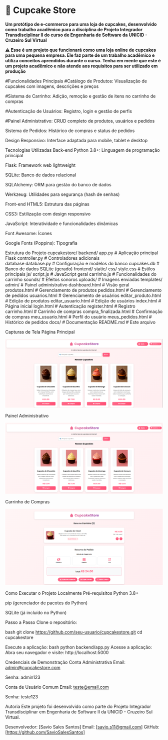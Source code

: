 # **🧁 Cupcake Store**



**Um protótipo de e-commerce para uma loja de cupcakes, desenvolvido como trabalho acadêmico para a disciplina de Projeto Integrador Transdisciplinar II do curso de Engenharia de Software da UNICID - Cruzeiro Sul Virtual**


**⚠️ Esse é um projeto que funcionará como uma loja online de cupcakes para uma pequena empresa. Ele faz parte de um trabalho acadêmico e utiliza conceitos aprendidos durante o curso. Tenha em mente que este é um projeto acadêmico e não atende aos requisitos para ser utilizado em produção** 

#Funcionalidades Principais
#Catálogo de Produtos: Visualização de cupcakes com imagens, descrições e preços

#Sistema de Carrinho: Adição, remoção e gestão de itens no carrinho de compras

#Autenticação de Usuários: Registro, login e gestão de perfis

#Painel Administrativo: CRUD completo de produtos, usuários e pedidos

Sistema de Pedidos: Histórico de compras e status de pedidos

Design Responsivo: Interface adaptada para mobile, tablet e desktop

Tecnologias Utilizadas
Back-end
Python 3.8+: Linguagem de programação principal

Flask: Framework web lightweight

SQLite: Banco de dados relacional

SQLAlchemy: ORM para gestão do banco de dados

Werkzeug: Utilidades para segurança (hash de senhas)

Front-end
HTML5: Estrutura das páginas

CSS3: Estilização com design responsivo

JavaScript: Interatividade e funcionalidades dinâmicas

Font Awesome: Ícones

Google Fonts (Poppins): Tipografia


Estrutura do Projeto
cupcakestore/
backend/
app.py                 # Aplicação principal Flask
controller.py          # Controladores adicionais  
database
database.py            # Configuração e modelos do banco
cupcakes.db            # Banco de dados SQLite (gerado)
frontend/
static/
css/
style.css      # Estilos principais
js/
script.js      # JavaScript geral
carrinho.js    # Funcionalidades do carrinho
sounds/            # Efeitos sonoros
uploads/           # Imagens enviadas
templates/
admin/             # Painel administrativo
dashboard.html # Visão geral  
produtos.html # Gerenciamento de produtos 
pedidos.html # Gerenciamento de pedidos
usuarios.html # Gerenciamento de usuários
editar_produto.html # Edição de produtos 
editar_usuario.html # Edição de usuários
index.html         # Página inicial
login.html         # Autenticação
register.html      # Registro
carrinho.html      # Carrinho de compras
compra_finalizada.html # Confirmação de compras
meu_usuario.html   # Perfil do usuário
meus_pedidos.html  # Histórico de pedidos
docs/                      # Documentação
README.md                  # Este arquivo


Capturas de Tela
Página Principal

![alt text](image.png)

Painel Administrativo

![alt text](image-1.png)

Carrinho de Compras

![alt text](image-2.png)

Como Executar o Projeto Localmente
Pré-requisitos
Python 3.8+

pip (gerenciador de pacotes do Python)

SQLite (já incluído no Python)

Passo a Passo
Clone o repositório:

bash
git clone https://github.com/seu-usuario/cupcakestore.git
cd cupcakestore

Execute a aplicação:
bash
python backend/app.py
Acesse a aplicação:
Abra seu navegador e visite: http://localhost:5000

 Credenciais de Demonstração
Conta Administrativa
Email: admin@cupcakestore.com

Senha: admin123

Conta de Usuário Comum
Email: teste@email.com

Senha: teste123


Autoria
Este projeto foi desenvolvido como parte do Projeto Integrador Transdisciplinar em Engenharia de Software II da UNICID - Cruzeiro Sul Virtual.

Desenvolvedor: [Savio Sales Santos]
Email: [savio.s11@gmail.com]
GitHub: [https://github.com/SavioSalesSantos]
